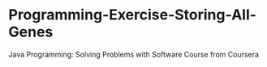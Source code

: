 # Programming-Exercise-Storing-All-Genes
Java Programming: Solving Problems with Software Course from Coursera

